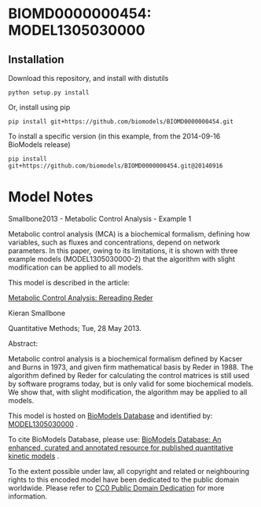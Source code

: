 # BIOMD0000000454: MODEL1305030000

## Installation

Download this repository, and install with distutils

`python setup.py install`

Or, install using pip

`pip install git+https://github.com/biomodels/BIOMD0000000454.git`

To install a specific version (in this example, from the 2014-09-16 BioModels release)

`pip install git+https://github.com/biomodels/BIOMD0000000454.git@20140916`


# Model Notes


Smallbone2013 - Metabolic Control Analysis - Example 1

Metabolic control analysis (MCA) is a biochemical formalism, defining how
variables, such as fluxes and concentrations, depend on network parameters. In
this paper, owing to its limitations, it is shown with three example models
(MODEL1305030000-2) that the algorithm with slight modification can be applied
to all models.

This model is described in the article:

[Metabolic Control Analysis: Rereading
Reder](http://identifiers.org/arxiv/1305.6449)

Kieran Smallbone

Quantitative Methods; Tue, 28 May 2013.

Abstract:

Metabolic control analysis is a biochemical formalism defined by Kacser and
Burns in 1973, and given firm mathematical basis by Reder in 1988. The
algorithm defined by Reder for calculating the control matrices is still used
by software programs today, but is only valid for some biochemical models. We
show that, with slight modification, the algorithm may be applied to all
models.

This model is hosted on [BioModels Database](http://www.ebi.ac.uk/biomodels/)
and identified by:
[MODEL1305030000](http://identifiers.org/biomodels.db/MODEL1305030000) .

To cite BioModels Database, please use: [BioModels Database: An enhanced,
curated and annotated resource for published quantitative kinetic
models](http://identifiers.org/pubmed/20587024) .

To the extent possible under law, all copyright and related or neighbouring
rights to this encoded model have been dedicated to the public domain
worldwide. Please refer to [CC0 Public Domain
Dedication](http://creativecommons.org/publicdomain/zero/1.0/) for more
information.


